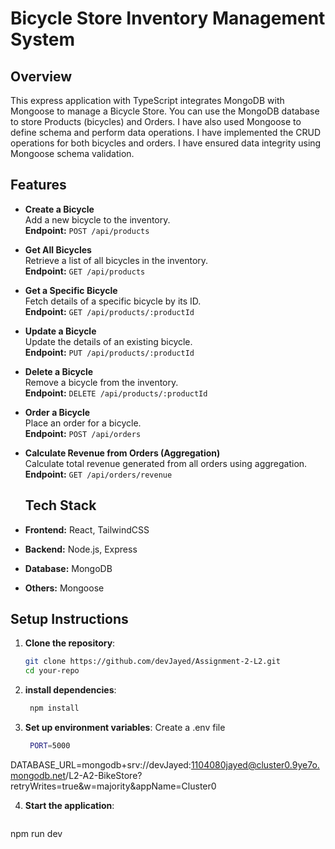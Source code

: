 # Bicycle Store Inventory Management System
## Overview
This express application with TypeScript integrates MongoDB with Mongoose to manage a Bicycle Store. You can use the MongoDB database to store Products (bicycles) and Orders. I have also used Mongoose to define schema and perform data operations. I have implemented the CRUD operations for both bicycles and orders. I have ensured data integrity using Mongoose schema validation.
## Features
- **Create a Bicycle**  
  Add a new bicycle to the inventory.  
  **Endpoint:** `POST /api/products`

- **Get All Bicycles**  
  Retrieve a list of all bicycles in the inventory.  
  **Endpoint:** `GET /api/products`

- **Get a Specific Bicycle**  
  Fetch details of a specific bicycle by its ID.  
  **Endpoint:** `GET /api/products/:productId`

- **Update a Bicycle**  
  Update the details of an existing bicycle.  
  **Endpoint:** `PUT /api/products/:productId`

- **Delete a Bicycle**  
  Remove a bicycle from the inventory.  
  **Endpoint:** `DELETE /api/products/:productId`

- **Order a Bicycle**  
  Place an order for a bicycle.  
  **Endpoint:** `POST /api/orders`

- **Calculate Revenue from Orders (Aggregation)**  
  Calculate total revenue generated from all orders using aggregation.  
  **Endpoint:** `GET /api/orders/revenue`
  
  ## Tech Stack
- **Frontend:** React, TailwindCSS
- **Backend:** Node.js, Express
- **Database:** MongoDB
- **Others:** Mongoose

## Setup Instructions
1. **Clone the repository**:
   ```bash
   git clone https://github.com/devJayed/Assignment-2-L2.git
   cd your-repo
2. **install dependencies**:
   ```bash
	npm install
3. **Set up environment variables**:
Create a .env file
   ```bash
	PORT=5000
DATABASE_URL=mongodb+srv://devJayed:1104080jayed@cluster0.9ye7o.mongodb.net/L2-A2-BikeStore?retryWrites=true&w=majority&appName=Cluster0

4. **Start the application**:
   ```bash
npm run dev

